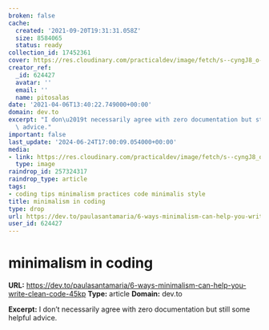 ```yaml
---
broken: false
cache:
  created: '2021-09-20T19:31:31.058Z'
  size: 8584065
  status: ready
collection_id: 17452361
cover: https://res.cloudinary.com/practicaldev/image/fetch/s--cyngJ8_o--/c_imagga_scale,f_auto,fl_progressive,h_500,q_auto,w_1000/https://i.imgur.com/Kp6D4r5.png
creator_ref:
  _id: 624427
  avatar: ''
  email: ''
  name: pitosalas
date: '2021-04-06T13:40:22.749000+00:00'
domain: dev.to
excerpt: "I don\u2019t necessarily agree with zero documentation but still some helpful\
  \ advice."
important: false
last_update: '2024-06-24T17:00:09.054000+00:00'
media:
- link: https://res.cloudinary.com/practicaldev/image/fetch/s--cyngJ8_o--/c_imagga_scale,f_auto,fl_progressive,h_500,q_auto,w_1000/https://i.imgur.com/Kp6D4r5.png
  type: image
raindrop_id: 257324317
raindrop_type: article
tags:
- coding tips minimalism practices code minimalis style
title: minimalism in coding
type: drop
url: https://dev.to/paulasantamaria/6-ways-minimalism-can-help-you-write-clean-code-45kp
user_id: 624427
---
```


# minimalism in coding

**URL:** https://dev.to/paulasantamaria/6-ways-minimalism-can-help-you-write-clean-code-45kp
**Type:** article
**Domain:** dev.to

**Excerpt:** I don’t necessarily agree with zero documentation but still some helpful advice.
